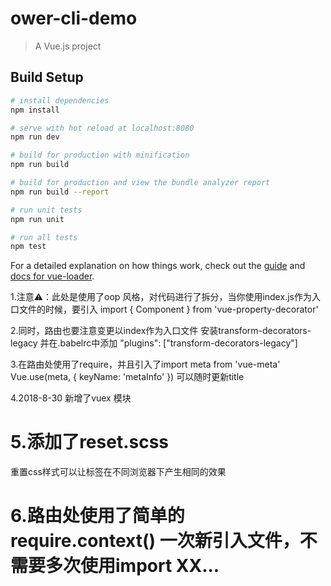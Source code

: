 # ower-cli-demo

> A Vue.js project

## Build Setup

``` bash
# install dependencies
npm install

# serve with hot reload at localhost:8080
npm run dev

# build for production with minification
npm run build

# build for production and view the bundle analyzer report
npm run build --report

# run unit tests
npm run unit

# run all tests
npm test
```

For a detailed explanation on how things work, check out the [guide](http://vuejs-templates.github.io/webpack/) and [docs for vue-loader](http://vuejs.github.io/vue-loader).

1.注意⚠️：此处是使用了oop 风格，对代码进行了拆分，当你使用index.js作为入口文件的时候，要引入
import { Component } from 'vue-property-decorator'

2.同时，路由也要注意变更以index作为入口文件
安装transform-decorators-legacy
并在.babelrc中添加 "plugins": ["transform-decorators-legacy"]

3.在路由处使用了require，并且引入了import meta from 'vue-meta'
Vue.use(meta, {
  keyName: 'metaInfo'
})
可以随时更新title

4.2018-8-30
新增了vuex 模块

# 5.添加了reset.scss
重置css样式可以让标签在不同浏览器下产生相同的效果

# 6.路由处使用了简单的require.context() 一次新引入文件，不需要多次使用import XX...

